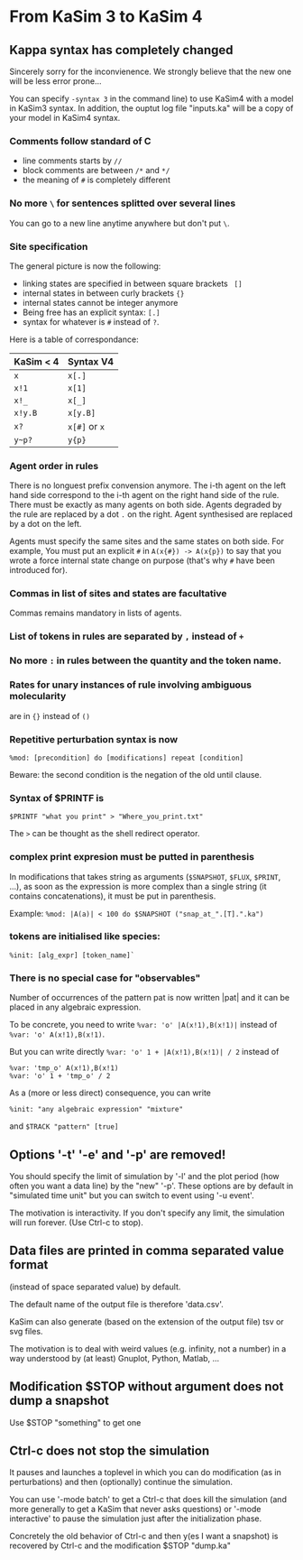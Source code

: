 # From KaSim 3 to KaSim 4

## Kappa syntax has completely changed

Sincerely sorry for the inconvienence. We strongly believe that the new
one will be less error prone...

You can specify `-syntax 3` in the command line) to use KaSim4 with a
model in KaSim3 syntax. In addition, the ouptut log file "inputs.ka"
will be a copy of your model in KaSim4 syntax.

### Comments follow standard of C

* line comments starts by `//`
* block comments are between `/*` and `*/`
* the meaning of `#` is completely different

### No more `\` for sentences splitted over several lines

You can go to a new line anytime anywhere but don't put `\`.

### Site specification

The general picture is now the following:

  * linking states are specified in between square brackets ` []`
  * internal states in between curly brackets `{}`
  * internal states cannot be integer anymore
  * Being free has an explicit syntax: `[.]`
  * syntax for whatever is `#` instead of `?`.

Here is a table of correspondance:

KaSim < 4 | Syntax V4
----------|----------
`x` | `x[.]`
`x!1` | `x[1]`
`x!_` | `x[_]`
`x!y.B` | `x[y.B]`
`x?` | `x[#]` or `x`
`y~p?` | `y{p}`

### Agent order in rules

There is no longuest prefix convension anymore. The i-th agent on the
left hand side correspond to the i-th agent on the right hand side of
the rule. There must be exactly as many agents on both side. Agents
degraded by the rule are replaced by a dot `.` on the right. Agent
synthesised are replaced by a dot on the left.

Agents must specify the same sites and the same states on both side.
For example, You must put an explicit `#` in `A(x{#}) -> A(x{p})` to
say that you wrote a force internal state change on purpose (that's
why `#` have been introduced for).

### Commas in list of sites and states are facultative

Commas remains mandatory in lists of agents.

### List of tokens in rules are separated by `,` instead of `+`

### No more `:` in rules between the quantity and the token name.

### Rates for unary instances of rule involving ambiguous molecularity
  are in `{}` instead of `()`

### Repetitive perturbation syntax is now
```
%mod: [precondition] do [modifications] repeat [condition]
```

Beware: the second condition is the negation of the old until clause.

### Syntax of $PRINTF is
```
$PRINTF "what you print" > "Where_you_print.txt"
```

The `>` can be thought as the shell redirect operator.

### complex print expresion must be putted in parenthesis

In modifications that takes string as arguments (`$SNAPSHOT`, `$FLUX`,
`$PRINT`, ...), as soon as the expression is more complex than a
single string (it contains concatenations), it must be put in
parenthesis.

Example: `%mod: |A(a)| < 100 do $SNAPSHOT ("snap_at_".[T].".ka")`

### tokens are initialised like species:
```
%init: [alg_expr] [token_name]`
```
### There is no special case for "observables"

Number of occurrences of the pattern pat is now written |pat| and it can
be placed in any algebraic expression.

To be concrete, you need to write `%var: 'o' |A(x!1),B(x!1)|` instead
of `%var: 'o' A(x!1),B(x!1)`.

But you can write directly `%var: 'o' 1 + |A(x!1),B(x!1)| / 2` instead
of
```
%var: 'tmp_o' A(x!1),B(x!1) 
%var: 'o' 1 + 'tmp_o' / 2
```

As a (more or less direct) consequence, you can write
```
%init: "any algebraic expression" "mixture"
```
and `$TRACK "pattern" [true]`

## Options '-t' '-e' and '-p' are removed!

You should specify the limit of simulation by '-l' and the plot period
(how often you want a data line) by the "new" '-p'. These options are
by default in "simulated time unit" but you can switch to event using
'-u event'.

The motivation is interactivity. If you don't specify any limit, the
simulation will run forever.  (Use Ctrl-c to stop).

## Data files are printed in comma separated value format

(instead of space separated value) by default.

The default name of the output file is therefore 'data.csv'.

KaSim can also generate (based on the extension of the output file)
tsv or svg files.

The motivation is to deal with weird values (e.g. infinity, not a number) in a
way understood by (at least) Gnuplot, Python, Matlab, ...

## Modification $STOP without argument does not dump a snapshot

Use $STOP "something" to get one

## Ctrl-c does not stop the simulation

It pauses and launches a toplevel in which you can do modification
(as in perturbations) and then (optionally) continue the simulation.

You can use '-mode batch' to get a Ctrl-c that does kill the simulation
(and more generally to get a KaSim that never asks questions) or '-mode
interactive' to pause the simulation just after the initialization
phase.

Concretely the old behavior of Ctrl-c and then y(es I want a snapshot)
is recovered by Ctrl-c and the modification $STOP "dump.ka"

